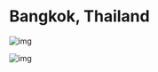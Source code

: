 # Bangkok, Thailand


![img](https://cdn.jsdelivr.net/gh/JoshuaChou2018/oss@main/uPic/CoUBGV4_rxaASM4MAAdL7eAvAKs053.CY9z8n.jpg)

![img](https://cdn.jsdelivr.net/gh/JoshuaChou2018/oss@main/uPic/CoUBGV4_ro2ATxFkAA36IoAmisE616.oQ9jsD.jpg)



